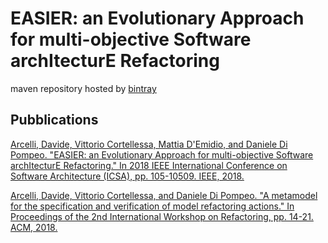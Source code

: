 # EASIER: an Evolutionary Approach for multi-objective Software archItecturE Refactoring

maven repository hosted by [bintray](https://bintray.com/sealabqualitygroup/maven-repository)

## Pubblications
[Arcelli, Davide, Vittorio Cortellessa, Mattia D'Emidio, and Daniele Di Pompeo. "EASIER: an Evolutionary Approach for multi-objective Software archItecturE Refactoring." In 2018 IEEE International Conference on Software Architecture (ICSA), pp. 105-10509. IEEE, 2018.](https://doi.org/10.1109/ICSA.2018.00020)

[Arcelli, Davide, Vittorio Cortellessa, and Daniele Di Pompeo. "A metamodel for the specification and verification of model refactoring actions." In Proceedings of the 2nd International Workshop on Refactoring, pp. 14-21. ACM, 2018.](http://doi.acm.org/10.1145/3242163.3242167)
